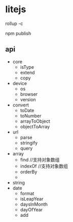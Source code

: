 # litejs
rollup -c

npm publish

## api
* core
    * isType
    * extend
    * copy
* device
    * os
    * browser
    * version
* convert
    * toDate
    * toNumber
    * arrayToObject
    * objectToArray
* url
    * parse
    * stringify
    * query
* array
    * find //支持对象数组
    * indexOf //支持对象数组
    * orderBy
    * 
* string
* date
    * format
    * isLeapYear
    * daysInMonth
    * dayOfYear
    * add
    * equal
    * diff
* object
* network
    * http（不需要）
    * socket
* storage
    * cookie
    * storage
    * session
* other
    * debounce
    * throttle